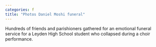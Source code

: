 ```yaml
---
categories: f
title: "Photos Daniel Moshi funeral"
---
```

Hundreds of friends and parishioners gathered for an emotional funeral service for a Leyden High School student who collapsed during a choir performance.